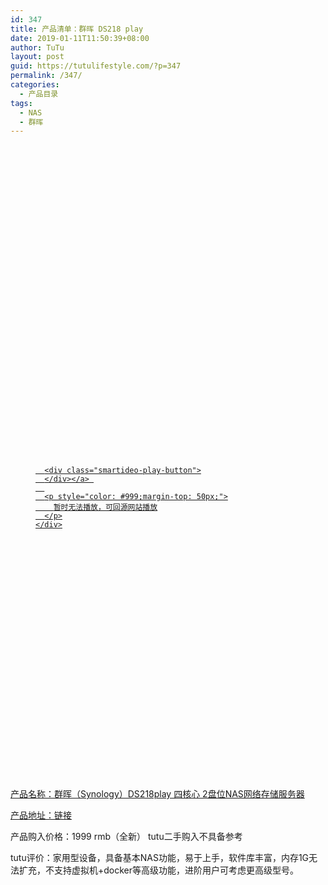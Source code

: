 ```yaml
---
id: 347
title: 产品清单：群晖 DS218 play
date: 2019-01-11T11:50:39+08:00
author: TuTu
layout: post
guid: https://tutulifestyle.com/?p=347
permalink: /347/
categories:
  - 产品目录
tags:
  - NAS
  - 群晖
---
```

<figure class="wp-block-embed">

<div class="wp-block-embed__wrapper">
  <div class="smartideo">
    <div class="player" style="width: 100%;height: 500px;">
    </div>
  </div>
</div></figure> <figure class="wp-block-embed">

<div class="wp-block-embed__wrapper">
  <div class="smartideo">
    <div class="player" style="width: 100%;height: 500px;">
      <a href="https://www.bilibili.com/video/av40388979" target="_blank" class="smartideo-play-link">
      
      <div class="smartideo-play-button">
      </div></a> 
      
      <p style="color: #999;margin-top: 50px;">
        暂时无法播放，可回源网站播放
      </p>
    </div>
  </div>
</div></figure> 

产品名称：群晖（Synology）DS218play 四核心 2盘位NAS网络存储服务器

产品地址：[链接](https://item.jd.com/5875816.html)

产品购入价格：1999 rmb（全新） tutu二手购入不具备参考

tutu评价：家用型设备，具备基本NAS功能，易于上手，软件库丰富，内存1G无法扩充，不支持虚拟机+docker等高级功能，进阶用户可考虑更高级型号。